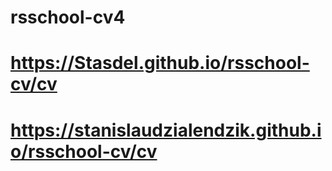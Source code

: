 # rsschool-cv4
# https://Stasdel.github.io/rsschool-cv/cv
# https://stanislaudzialendzik.github.io/rsschool-cv/cv
